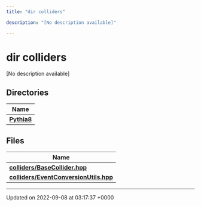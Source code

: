 ```yaml
---
title: "dir colliders"

description: "[No description available]"

---
```


# dir colliders

[No description available]

## Directories

| Name           |
| -------------- |
| **[Pythia8](/documentation/code/files/dir_1f7cbebc080ad51a0fd4bd5825e55e9f/#dir-pythia8)**  |

## Files

| Name           |
| -------------- |
| **[colliders/BaseCollider.hpp](/documentation/code/files/basecollider_8hpp/#file-colliders-basecollider-hpp)**  |
| **[colliders/EventConversionUtils.hpp](/documentation/code/files/eventconversionutils_8hpp/#file-colliders-eventconversionutils-hpp)**  |






-------------------------------

Updated on 2022-09-08 at 03:17:37 +0000
